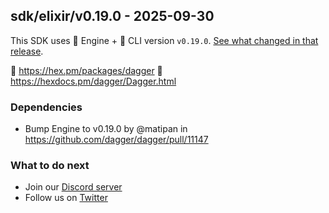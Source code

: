 ## sdk/elixir/v0.19.0 - 2025-09-30

This SDK uses 🚙 Engine + 🚗 CLI version `v0.19.0`. [See what changed in that release](https://github.com/dagger/dagger/releases/tag/v0.19.0).

🧪 https://hex.pm/packages/dagger
📖 https://hexdocs.pm/dagger/Dagger.html

### Dependencies
- Bump Engine to v0.19.0 by @matipan in https://github.com/dagger/dagger/pull/11147

### What to do next
- Join our [Discord server](https://discord.gg/dagger-io)
- Follow us on [Twitter](https://twitter.com/dagger_io)
